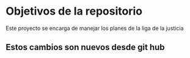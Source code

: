 # Objetivos de la repositorio

Este proyecto se encarga de manejar los planes de la liga de la justicia


## Estos cambios son nuevos desde git hub 
